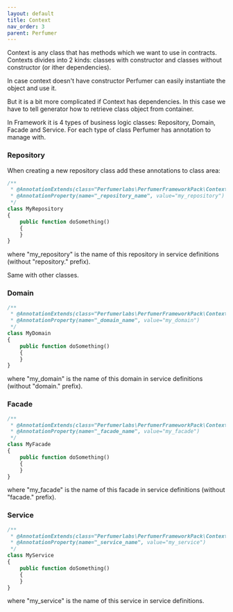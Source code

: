 ```yaml
---
layout: default
title: Context
nav_order: 3
parent: Perfumer
---
```


Context is any class that has methods which we want to use in contracts.
Contexts divides into 2 kinds: classes with constructor and classes without constructor (or ither dependencies).

In case context doesn't have constructor Perfumer can easily instantiate the object and use it.

But it is a bit more complicated if Context has dependencies. 
In this case we have to tell generator how to retrieve class object from container.

In Framework it is 4 types of business logic classes: Repository, Domain, Facade and Service. 
For each type of class Perfumer has annotation to manage with.

### Repository

When creating a new repository class add these annotations to class area:

```php
/**
 * @AnnotationExtends(class="Perfumerlabs\PerfumerFrameworkPack\Context\RepositoryCall")
 * @AnnotationProperty(name="_repository_name", value="my_repository")
 */
class MyRepository
{
    public function doSomething()
    {
    }
}
```

where "my_repository" is the name of this repository in service definitions (without "repository." prefix).

Same with other classes.

### Domain

```php
/**
 * @AnnotationExtends(class="Perfumerlabs\PerfumerFrameworkPack\Context\DomainCall")
 * @AnnotationProperty(name="_domain_name", value="my_domain")
 */
class MyDomain
{
    public function doSomething()
    {
    }
}
```

where "my_domain" is the name of this domain in service definitions (without "domain." prefix).

### Facade

```php
/**
 * @AnnotationExtends(class="Perfumerlabs\PerfumerFrameworkPack\Context\FacadeCall")
 * @AnnotationProperty(name="_facade_name", value="my_facade")
 */
class MyFacade
{
    public function doSomething()
    {
    }
}
```

where "my_facade" is the name of this facade in service definitions (without "facade." prefix).

### Service

```php
/**
 * @AnnotationExtends(class="Perfumerlabs\PerfumerFrameworkPack\Context\ServiceCall")
 * @AnnotationProperty(name="_service_name", value="my_service")
 */
class MyService
{
    public function doSomething()
    {
    }
}
```

where "my_service" is the name of this service in service definitions.
